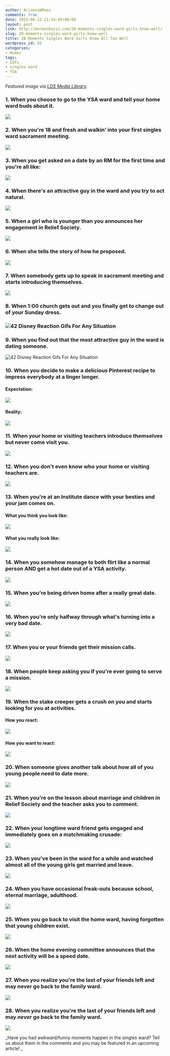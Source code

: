 ```yaml
---
author: AriannaWRees
comments: true
date: 2015-06-22 21:34:45+00:00
layout: post
link: http://mormonbuzzz.com/28-moments-singles-ward-girls-know-well/
slug: 28-moments-singles-ward-girls-know-well
title: 28 Moments Singles Ward Girls Know All Too Well
wordpress_id: 91
categories:
- Humor
tags:
- GIFs
- singles ward
- YSA
---
```


_Featured image via [LDS Media Library](https://www.lds.org/media-library?lang=eng)._


### 1. When you choose to go to the YSA ward and tell your home ward buds about it.




![](https://images-blogger-opensocial.googleusercontent.com/gadgets/proxy?url=http%3A%2F%2Fmedia.tumblr.com%2Ftumblr_m91c88L3Jr1rqpx0x.gif&container=blogger&gadget=a&rewriteMime=image%2F*)


### 2. When you're 18 and fresh and walkin' into your first singles ward sacrament meeting.




![](https://38.media.tumblr.com/3f3900483e7d00297334312e86ac67ad/tumblr_njjrsiaan51tq4of6o1_500.gif)


### 3. When you get asked on a date by an RM for the first time and you're all like:




![](https://38.media.tumblr.com/cc787e88e88f1cb2323e00eee7d652e8/tumblr_n9qh5bk6nG1tq4of6o1_500.gif)


### 4. When there's an attractive guy in the ward and you try to act natural.




![](https://31.media.tumblr.com/2508387e88a75fe1c92f3f3aedf96d66/tumblr_nkm8eoteQe1up6llko1_500.gif)


### 5. When a girl who is younger than you announces her engagement in Relief Society.




![](https://33.media.tumblr.com/77ceee6c87474af7b481bc9b0d56ca34/tumblr_n2tfye4Lsx1so9wqko1_500.gif)


### 6. When she tells the story of how he proposed.




![](http://i.imgur.com/1lFlLvr.gif)


### 7. When somebody gets up to speak in sacrament meeting and starts introducing themselves.




![](http://38.media.tumblr.com/tumblr_m3qe8vWxFt1qlqu25o1_500.gif)


### 8. When 1:00 church gets out and you finally get to change out of your Sunday dress.




### 




### ![42 Disney Reaction Gifs For Any Situation](http://s3-ec.buzzfed.com/static/2014-12/27/13/enhanced/webdr05/anigif_enhanced-buzz-24599-1419703600-8.gif)




### 9. When you find out that the most attractive guy in the ward is dating someone.




![42 Disney Reaction Gifs For Any Situation](http://s3-ec.buzzfed.com/static/2014-12/27/13/enhanced/webdr10/anigif_enhanced-buzz-31102-1419703954-4.gif)


### 10. When you decide to make a delicious Pinterest recipe to impress everybody at a linger longer.




#### Expectation:




![](https://38.media.tumblr.com/7fefa848dd962bedc1fe230ce3bfa808/tumblr_mrsphaEjCn1sprszso1_500.gif)


#### Reality:




![](https://s-media-cache-ak0.pinimg.com/originals/1a/93/74/1a93743b9ce394ebc9f3bab37a686dc1.jpg)


### 11. When your home or visiting teachers introduce themselves but never come visit you.




![](https://s-media-cache-ak0.pinimg.com/originals/b6/c1/51/b6c15152635fe2b6fa8f03cffd9b1352.jpg)


### 12. When you don't even know who your home or visiting teachers are.




![](http://25.media.tumblr.com/e972d538a349d8ccef2eb388e6d9d3d1/tumblr_mmb24cjfwG1rkl2nco1_500.gif)


### 13. When you're at an Institute dance with your besties and your jam comes on.




#### What you think you look like:




![](http://media1.giphy.com/media/rAIs5EkZMi0Ss/giphy.gif)


#### What you really look like:




![](http://1.bp.blogspot.com/-WQHUOvwlywI/UTuyD4OB0ZI/AAAAAAAAFq0/UKaC4dt55A8/s1600/kids-dancing-to-crazy-frog-o.gif)


### 14. When you somehow manage to both flirt like a normal person AND get a hot date out of a YSA activity.




![](http://thecampusconnect.com/wp-content/uploads/2015/04/still-in-shock.gif)


### 15. When you're being driven home after a really great date.




![](https://images-blogger-opensocial.googleusercontent.com/gadgets/proxy?url=http%3A%2F%2Fmedia.tumblr.com%2Ftumblr_m8jrj4hq6Z1rqpx0x.gif&container=blogger&gadget=a&rewriteMime=image%2F*)


### 16. When you're only halfway through what's turning into a very bad date.




![](https://images-blogger-opensocial.googleusercontent.com/gadgets/proxy?url=http%3A%2F%2Fmedia.tumblr.com%2Ftumblr_m7ne8bH3zC1rqpx0x.gif&container=blogger&gadget=a&rewriteMime=image%2F*)


### 17. When you or your friends get their mission calls.




![](http://reactiongifs.me/wp-content/uploads/2014/01/jimmy-fallon-elmo-happy-dance-saturday-night-live.gif)


### 18. When people keep asking you if you're ever going to serve a mission.




![](http://replygif.net/i/300.gif)


### 19. When the stake creeper gets a crush on you and starts looking for you at activities.




#### How you react:




![](http://c2.thejournal.ie/media/2013/07/wave-14.gif)


#### How you want to react:




![](https://images-blogger-opensocial.googleusercontent.com/gadgets/proxy?url=http%3A%2F%2F24.media.tumblr.com%2Ftumblr_mdyd8aqhxd1ribnwko1_500.gif&container=blogger&gadget=a&rewriteMime=image%2F*)


### 20. When someone gives another talk about how all of you young people need to date more.




![](http://media.tumblr.com/tumblr_lxve6217pF1qmorkz.gif)


### 21. When you're on the lesson about marriage and children in Relief Society and the teacher asks you to comment.




![](http://i2.kym-cdn.com/photos/images/original/000/234/739/fa5.jpg)


### 22. When your longtime ward friend gets engaged and immediately goes on a matchmaking crusade:




![](https://images-blogger-opensocial.googleusercontent.com/gadgets/proxy?url=http%3A%2F%2Fmedia.tumblr.com%2Ftumblr_m53s3bxaEN1rqpx0x.gif&container=blogger&gadget=a&rewriteMime=image%2F*)


### 23. When you've been in the ward for a while and watched almost all of the young girls get married and leave.




![](https://images-blogger-opensocial.googleusercontent.com/gadgets/proxy?url=http%3A%2F%2Fmedia.tumblr.com%2Ftumblr_m4sxypRtMG1rqpx0x.gif&container=blogger&gadget=a&rewriteMime=image%2F*)


### 24. When you have occasional freak-outs because school, eternal marriage, adulthood.




![](http://media.tumblr.com/tumblr_m5odlcOcWP1qcwic6.gif)


### 25. When you go back to visit the home ward, having forgotten that young children exist.




![](http://www.reactiongifs.com/wp-content/uploads/2012/12/too-much.gif)


### 26. When the home evening committee announces that the next activity will be a speed date.




![](https://images-blogger-opensocial.googleusercontent.com/gadgets/proxy?url=http%3A%2F%2Fmedia.tumblr.com%2Ftumblr_m505tzd1x41rqpx0x.gif&container=blogger&gadget=a&rewriteMime=image%2F*)


### 27. When you realize you're the last of your friends left and may never go back to the family ward.




![](https://p.gr-assets.com/540x540/fit/hostedimages/1418298457/12736544.gif)


### 28. When you realize you're the last of your friends left and may _never_ go back to the family ward.




![](http://img.pandawhale.com/40235-snape-dumbledore-party-hard-gi-kDIM.gif)

_Have you had awkward/funny moments happen in the singles ward? Tell us about them in the comments and you may be featured in an upcoming article! _
